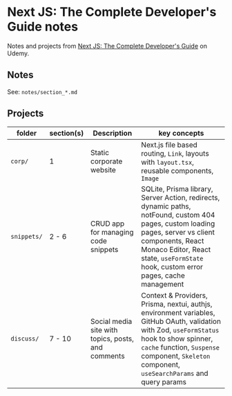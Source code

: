 # Next JS: The Complete Developer's Guide notes

Notes and projects from [Next JS: The Complete Developer's Guide](https://www.udemy.com/course/next-js-the-complete-developers-guide) on Udemy.

## Notes

See: `notes/section_*.md`

## Projects

| folder | section(s) | Description | key concepts |
| ------ | ------- | ----------- | ------------ |
| `corp/` | 1 | Static corporate website | Next.js file based routing, `Link`, layouts with `layout.tsx`, reusable components, `Image` |
| `snippets/` | 2 - 6 | CRUD app for managing code snippets | SQLite, Prisma library, Server Action, redirects, dynamic paths, notFound, custom 404 pages, custom loading pages, server vs client components, React Monaco Editor, React state, `useFormState` hook, custom error pages, cache management  |
| `discuss/` | 7 - 10 | Social media site with topics, posts, and comments | Context & Providers, Prisma, nextui, authjs, environment variables, GitHub OAuth, validation with Zod, `useFormStatus` hook to show spinner, `cache` function, `Suspense` component, `Skeleton` component, `useSearchParams` and query params|